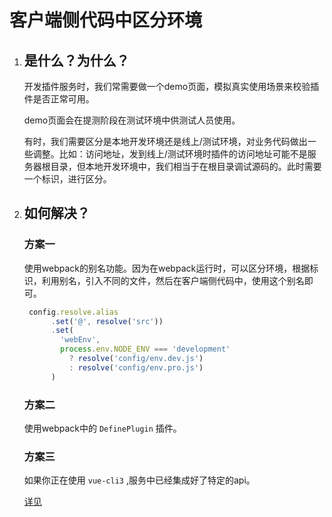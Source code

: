 # 客户端侧代码中区分环境

1. ## 是什么？为什么？

   开发插件服务时，我们常需要做一个demo页面，模拟真实使用场景来校验插件是否正常可用。

   demo页面会在提测阶段在测试环境中供测试人员使用。

   有时，我们需要区分是本地开发环境还是线上/测试环境，对业务代码做出一些调整。比如：访问地址，发到线上/测试环境时插件的访问地址可能不是服务器根目录，但本地开发环境中，我们相当于在根目录调试源码的。此时需要一个标识，进行区分。

2. ## 如何解决？

   ### 方案一

   使用webpack的别名功能。因为在webpack运行时，可以区分环境，根据标识，利用别名，引入不同的文件，然后在客户端侧代码中，使用这个别名即可。

   ```js
    config.resolve.alias
         .set('@', resolve('src'))
         .set(
           'webEnv',
           process.env.NODE_ENV === 'development'
             ? resolve('config/env.dev.js')
             : resolve('config/env.pro.js')
         )
   ```

   ### 方案二

   使用webpack中的 `DefinePlugin` 插件。

   ### 方案三

   如果你正在使用 `vue-cli3` ,服务中已经集成好了特定的api。

   [详见](https://cli.vuejs.org/zh/guide/mode-and-env.html#%E5%9C%A8%E5%AE%A2%E6%88%B7%E7%AB%AF%E4%BE%A7%E4%BB%A3%E7%A0%81%E4%B8%AD%E4%BD%BF%E7%94%A8%E7%8E%AF%E5%A2%83%E5%8F%98%E9%87%8F)

